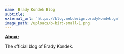 ```yaml
---
name: Brady Kondek Blog
subtitle:
external_url: 'https://blog.webdesign.bradykondek.ga'
image_path: /uploads/b-bird-small-1.png
---
```


<u><strong>About:</strong></u>

The official blog of Brady Kondek.
